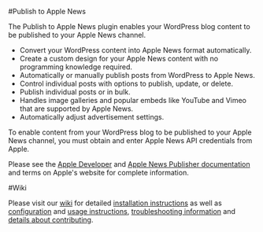 #Publish to Apple News

The Publish to Apple News plugin enables your WordPress blog content to be published to your Apple News channel.

* Convert your WordPress content into Apple News format automatically.
* Create a custom design for your Apple News content with no programming knowledge required.
* Automatically or manually publish posts from WordPress to Apple News.
* Control individual posts with options to publish, update, or delete.
* Publish individual posts or in bulk.
* Handles image galleries and popular embeds like YouTube and Vimeo that are supported by Apple News.
* Automatically adjust advertisement settings.

To enable content from your WordPress blog to be published to your Apple News channel, you must obtain and enter Apple News API credentials from Apple.

Please see the [Apple Developer](https://developer.apple.com/) and [Apple News Publisher documentation](https://developer.apple.com/news-publisher/) and terms on Apple's website for complete information.

#Wiki

Please visit our [wiki](https://github.com/alleyinteractive/apple-news/wiki) for detailed [installation instructions](https://github.com/alleyinteractive/apple-news/wiki/Installation) as well as [configuration](https://github.com/alleyinteractive/apple-news/wiki/Configuration) and [usage instructions](https://github.com/alleyinteractive/apple-news/wiki/Usage), [troubleshooting information](https://github.com/alleyinteractive/apple-news/wiki/Usage#troubleshooting) and [details about contributing](https://github.com/alleyinteractive/apple-news/wiki/Contributing).
